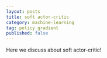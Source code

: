 ```yaml
---
layout: posts
title: soft actor-critic
category: machine-learning
tag: policy gradient
published: false
---
```


Here we discuss about soft actor-critic!
